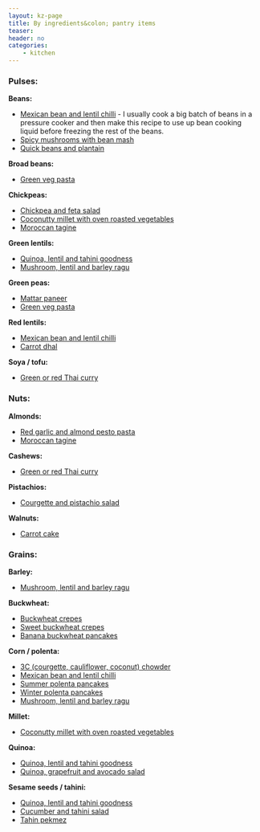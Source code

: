 ```yaml
---
layout: kz-page
title: By ingredients&colon; pantry items
teaser: 
header: no
categories:
    - kitchen
---
```


### Pulses:

**Beans:**
* [Mexican bean and lentil chilli](/kitchen/bean-and-lentil-chilli/) - I usually cook a big batch of beans in a pressure cooker and then make this recipe to use up bean cooking liquid before freezing the rest of the beans.
* [Spicy mushrooms with bean mash](/kitchen/mushrooms-bean-mash/)
* [Quick beans and plantain](/kitchen/beans-and-plantain/)

**Broad beans:**
* [Green veg pasta](/kitchen/green-veg-pasta/)

**Chickpeas:**
* [Chickpea and feta salad](/kitchen/chickpea-feta-salad/)
* [Coconutty millet with oven roasted vegetables](/kitchen/coconut-millet-veg/)
* [Moroccan tagine](/kitchen/moroccan-tagine/)

**Green lentils:**
* [Quinoa, lentil and tahini goodness](/kitchen/quinoa-lentil-tahini-goodness/)
* [Mushroom, lentil and barley ragu](/kitchen/mushroom-lentil-barley-ragu/)

**Green peas:**
* [Mattar paneer](/kitchen/mattar-paneer/)
* [Green veg pasta](/kitchen/green-veg-pasta/)

**Red lentils:**
* [Mexican bean and lentil chilli](/kitchen/bean-and-lentil-chilli/)
* [Carrot dhal](/kitchen/carrot-dhal/)

**Soya / tofu:**
* [Green or red Thai curry](/kitchen/thai-curry/)



### Nuts:

**Almonds:**
* [Red garlic and almond pesto pasta](/kitchen/red-garlic-almond-pesto-pasta/)
* [Moroccan tagine](/kitchen/moroccan-tagine/)

**Cashews:**
* [Green or red Thai curry](/kitchen/thai-curry/)

**Pistachios:**
* [Courgette and pistachio salad](/kitchen/courgette-pistachio-salad/)

**Walnuts:**
* [Carrot cake](/kitchen/carrot-cake/)



### Grains:

**Barley:**
* [Mushroom, lentil and barley ragu](/kitchen/mushroom-lentil-barley-ragu/)

**Buckwheat:**
* [Buckwheat crepes](/kitchen/buckwheat-crepes/)
* [Sweet buckwheat crepes](/kitchen/buckwheat-crepes-sweet/)
* [Banana buckwheat pancakes](/kitchen/banana-buckwheat-pancakes/)

**Corn / polenta:**
* [3C (courgette, cauliflower, coconut) chowder](/kitchen/3c-chowder/)
* [Mexican bean and lentil chilli](/kitchen/bean-and-lentil-chilli/)
* [Summer polenta pancakes](/kitchen/polenta-pancakes/)
* [Winter polenta pancakes](/kitchen/polenta-pancakes-winter/)
* [Mushroom, lentil and barley ragu](/kitchen/mushroom-lentil-barley-ragu/)

**Millet:**
* [Coconutty millet with oven roasted vegetables](/kitchen/coconut-millet-veg/)

**Quinoa:**
* [Quinoa, lentil and tahini goodness](/kitchen/quinoa-lentil-tahini-goodness/)
* [Quinoa, grapefruit and avocado salad](/kitchen/quinoa-grapefruit-avo-salad/)

**Sesame seeds / tahini:**
* [Quinoa, lentil and tahini goodness](/kitchen/quinoa-lentil-tahini-goodness/)
* [Cucumber and tahini salad](/kitchen/cucumber-tahini-salad/)
* [Tahin pekmez](/kitchen/tahin-pekmez/)

